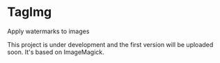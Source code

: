 TagImg
======

Apply watermarks to images

This project is under development and the first version will be uploaded soon. It's based on ImageMagick.
